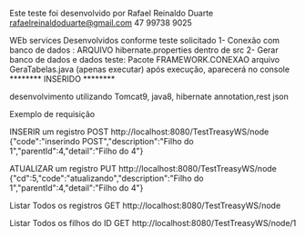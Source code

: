 Este teste foi desenvolvido por
Rafael Reinaldo Duarte
rafaelreinaldoduarte@gmail.com
47 99738 9025

WEb services Desenvolvidos conforme teste solicitado
1- Conexão com banco de dados : ARQUIVO hibernate.properties dentro de src 
2- Gerar banco de dados e dados teste: 
Pacote FRAMEWORK.CONEXAO arquivo GeraTabelas.java (apenas executar) após execução, aparecerá no console
******** INSERIDO ********

desenvolvimento utilizando Tomcat9, java8, hibernate annotation,rest json


Exemplo de requisição

INSERIR um registro
POST
http://localhost:8080/TestTreasyWS/node
{"code":"inserindo POST","description":"Filho do 1","parentId":4,"detail":"Filho do 4"}

ATUALIZAR um registro
PUT
http://localhost:8080/TestTreasyWS/node
{"cd":5,"code":"atualizando","description":"Filho do 1","parentId":4,"detail":"Filho do 4"}

Listar Todos os registros
GET
http://localhost:8080/TestTreasyWS/node

Listar Todos os filhos do ID
GET
http://localhost:8080/TestTreasyWS/node/1
